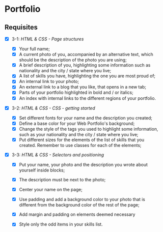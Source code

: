 # Portfolio

## Requisites

- [x] 3-1: _HTML & CSS - Page structures_

	- [x] Your full name;
	- [x] A current photo of you, accompanied by an alternative text, which should be the description of the photo you are using;
	- [x] A brief description of you, highlighting some information such as nationality and the city / state where you live;
	- [x] A list of skills you have, highlighting the one you are most proud of;
	- [x] An internal link to your photo;
	- [x] An external link to a blog that you like, that opens in a new tab;
	- [x] Parts of your portfolio highlighted in bold and / or italics;
	- [x] An index with internal links to the different regions of your portfolio.
	
- [x] 3-2: _HTML & CSS - CSS - getting started_

	- [x] Set different fonts for your name and the description you created;
	- [x] Define a base color for your Web Portfolio's background;
	- [x] Change the style of the tags you used to highlight some information, such as your nationality and the city / state where you live;
	- [x] Put different sizes for the elements of the list of skills that you created. Remember to use classes for each of the elements;
- [x] 3-3: _HTML & CSS - Selectors and positioning_

	- [x] Put your name, your photo and the description you wrote about yourself inside blocks;
	- [x] The description must be next to the photo;
	- [x] Center your name on the page;
	- [x] Use padding and add a background color to your photo that is different from the background color of the rest of the page;
	- [x] Add margin and padding on elements deemed necessary
	- [x] Style only the odd items in your skills list.

